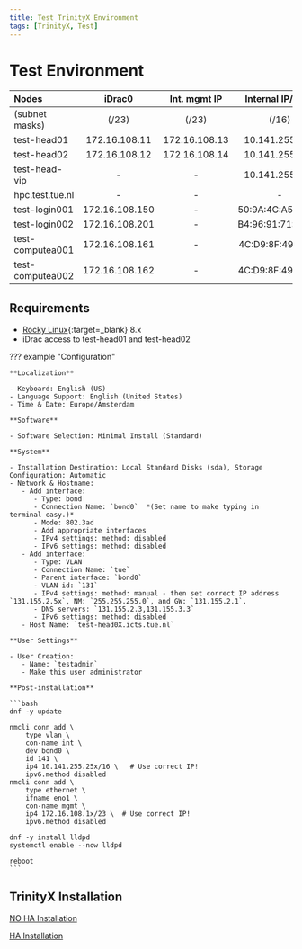 ```yaml
---
title: Test TrinityX Environment
tags: [TrinityX, Test]
---
```


# Test Environment

| Nodes                 |      iDrac0    |  Int. mgmt IP  |   Internal IP/MAC  | External IP  |
|:----------------------|:--------------:|:--------------:|:-----------------:|:-------------:|
| (subnet masks)        |     (/23)      |     (/23)      |     (/16)         |     (/24)     |
| test-head01           | 172.16.108.11  | 172.16.108.13  | 10.141.255.254    | 131.155.2.51  |
| test-head02           | 172.16.108.12  | 172.16.108.14  | 10.141.255.253    | 131.155.2.52  |
| test-head-vip         |       -        |       -        | 10.141.255.252    | 131.155.2.50  |
| hpc.test.tue.nl       |       -        |       -        |         -         | 131.155.2.53/54 |
| test-login001         | 172.16.108.150 |       -        | 50:9A:4C:A5:F3:C0 | 131.155.2.53  |
| test-login002         | 172.16.108.201 |       -        | B4:96:91:71:2C:4C | 131.155.2.54  |
| test-computea001      | 172.16.108.161 |       -        | 4C:D9:8F:49:7F:8F |      -        |
| test-computea002      | 172.16.108.162 |       -        | 4C:D9:8F:49:7B:17 |      -        |

## Requirements

- [Rocky Linux](https://rockylinux.org){:target=_blank} 8.x
- iDrac access to test-head01 and test-head02

??? example "Configuration"

    **Localization**
    
    - Keyboard: English (US)
    - Language Support: English (United States)
    - Time & Date: Europe/Amsterdam
    
    **Software**
    
    - Software Selection: Minimal Install (Standard)
    
    **System**
    
    - Installation Destination: Local Standard Disks (sda), Storage Configuration: Automatic
    - Network & Hostname:
       - Add interface:
          - Type: bond
          - Connection Name: `bond0`  *(Set name to make typing in terminal easy.)*
          - Mode: 802.3ad
          - Add appropriate interfaces
          - IPv4 settings: method: disabled
          - IPv6 settings: method: disabled
       - Add interface:
          - Type: VLAN
          - Connection Name: `tue`
          - Parent interface: `bond0`
          - VLAN id: `131`
          - IPv4 settings: method: manual - then set correct IP address `131.155.2.5x`, NM: `255.255.255.0`, and GW: `131.155.2.1`.
          - DNS servers: `131.155.2.3,131.155.3.3`
          - IPv6 settings: method: disabled
       - Host Name: `test-head0X.icts.tue.nl`
    
    **User Settings**
    
    - User Creation:
       - Name: `testadmin`
       - Make this user administrator

    **Post-installation**

    ```bash
    dnf -y update

    nmcli conn add \
        type vlan \
        con-name int \
        dev bond0 \
        id 141 \
        ip4 10.141.255.25x/16 \   # Use correct IP!
        ipv6.method disabled
    nmcli conn add \
        type ethernet \
        ifname eno1 \
        con-name mgmt \
        ip4 172.16.108.1x/23 \  # Use correct IP!
        ipv6.method disabled

    dnf -y install lldpd
    systemctl enable --now lldpd

    reboot
    ```

## TrinityX Installation

[NO HA Installation](test-installation-NO-HA.md)

[HA Installation](test-installation-HA.md)